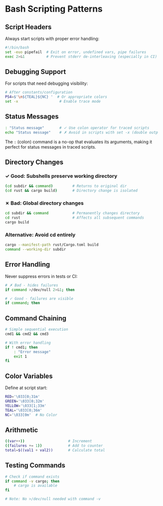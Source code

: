 # Bash Scripting Patterns

## Script Headers

Always start scripts with proper error handling:

```bash
#!/bin/bash
set -euo pipefail  # Exit on error, undefined vars, pipe failures
exec 2>&1          # Prevent stderr de-interleaving (especially in CI)
```

## Debugging Support

For scripts that need debugging visibility:

```bash
# After constants/configuration
PS4=$'\n${TEAL}${NC} '  # Or appropriate colors
set -x                   # Enable trace mode
```

## Status Messages

```bash
: "Status message"       # ✓ Use colon operator for traced scripts
echo "Status message"    # ✗ Avoid in scripts with set -x (double output)
```

The `:` (colon) command is a no-op that evaluates its arguments, making it
perfect for status messages in traced scripts.

## Directory Changes

### ✓ Good: Subshells preserve working directory

```bash
(cd subdir && command)         # Returns to original dir
(cd rust && cargo build)       # Directory change is isolated
```

### ✗ Bad: Global directory changes

```bash
cd subdir && command           # Permanently changes directory
cd rust                        # Affects all subsequent commands
cargo build
```

### Alternative: Avoid cd entirely

```bash
cargo --manifest-path rust/Cargo.toml build
command --working-dir subdir
```

## Error Handling

Never suppress errors in tests or CI:

```bash
# ✗ Bad - hides failures
if command >/dev/null 2>&1; then

# ✓ Good - failures are visible
if command; then
```

## Command Chaining

```bash
# Simple sequential execution
cmd1 && cmd2 && cmd3

# With error handling
if ! cmd1; then
    : "Error message"
    exit 1
fi
```

## Color Variables

Define at script start:

```bash
RED='\033[0;31m'
GREEN='\033[0;32m'
YELLOW='\033[1;33m'
TEAL='\033[0;36m'
NC='\033[0m'  # No Color
```

## Arithmetic

```bash
((var++))                    # Increment
((failures += 1))            # Add to counter
total=$((val1 + val2))       # Calculate total
```

## Testing Commands

```bash
# Check if command exists
if command -v cargo; then
    # cargo is available
fi

# Note: No >/dev/null needed with command -v
```
